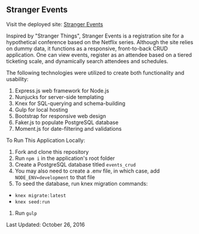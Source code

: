 ## Stranger Events
Visit the deployed site: [Stranger Events](http://strangerevents.herokuapp.com)

Inspired by "Stranger Things", Stranger Events is a registration site for a hypothetical conference based on the Netflix series. Although the site relies on dummy data, it functions as a responsive, front-to-back CRUD application. One can view events, register as an attendee based on a tiered ticketing scale, and dynamically search attendees and schedules.

The following technologies were utilized to create both functionality and usability:

1. Express.js web framework for Node.js
1. Nunjucks for server-side templating
1. Knex for SQL-querying and schema-building
1. Gulp for local hosting
1. Bootstrap for responsive web design
1. Faker.js to populate PostgreSQL database
1. Moment.js for date-filtering and validations

To Run This Application Locally:

1. Fork and clone this repository
1. Run ```npm i``` in the application's root folder
1. Create a PostgreSQL database titled ```events_crud```
1. You may also need to create a .env file, in which case, add ```NODE_ENV=development``` to that file
1. To seed the database, run knex migration commands:
  - ```knex migrate:latest```
  - ```knex seed:run```
1. Run ```gulp```  

Last Updated: October 26, 2016
